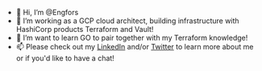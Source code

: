 - 👋 Hi, I’m @Engfors
- 👀 I’m working as a GCP cloud architect, building infrastructure with HashiCorp products Terraform and Vault!
- 🌱 I’m want to learn GO to pair together with my Terraform knowledge!
- 📫 Please check out my [LinkedIn](https://linkedin.com/in/emil-engfors) and/or [Twitter](https://twitter.com/engfors) to learn more about me or if you'd like to have a chat!
<!---
Engfors/Engfors is a ✨ special ✨ repository because its `README.md` (this file) appears on your GitHub profile.
You can click the Preview link to take a look at your changes.
--->
